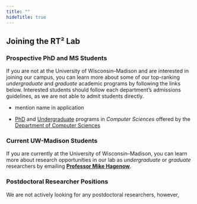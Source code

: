 ```yaml
---
title: ""
hideTitle: true
---
```


## Joining the RT² Lab

### Prospective PhD and MS Students

If you are not at the University of Wisconsin–Madison and are interested in joining our campus, you can learn more about some of our top-ranking *undergraduate* and *graduate* academic programs by following the links below. Interested students should follow each department’s admissions guidelines, as we are not able to admit students directly.

- mention name in application


- [PhD](https://www.cs.wisc.edu/academics/graduate/) and [Undergraduate](https://www.cs.wisc.edu/academics/undergraduate/) programs in *Computer Sciences* offered by the [Department of Computer Sciences](https://www.cs.wisc.edu/)

### Current UW-Madison Students

If you are currently at the University of Wisconsin–Madison, you can learn more about research opportunities in our lab as *undergraduate* or *graduate* researchers by emailing [**Professor Mike Hagenow**](mailto:mhagenow@wisc.edu).

###

### Postdoctoral Researcher Positions

We are not actively looking for any postdoctoral researchers, however, 
